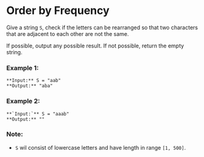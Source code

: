 ﻿# Order by Frequency

Give a string `S`, check if the letters can be rearranged so that two characters that are adjacent to each other are not the same.

If possible, output any possible result. If not possible, return the empty string.

### Example 1:
```shell
**Input:** S = "aab"
**Output:** "aba"
```

### Example 2: 
```shell
**`Input:`** S = "aaab"
**Output:** ""
```

### Note:
* `S` wil consist of lowercase letters and have length in range `[1, 500]`.
